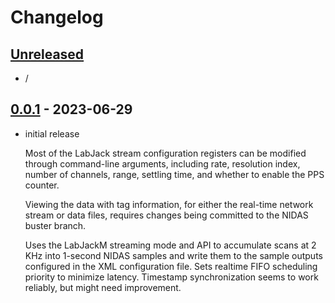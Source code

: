# Changelog

## [Unreleased]

- /

## [0.0.1] - 2023-06-29

- initial release

  Most of the LabJack stream configuration registers can be modified through
  command-line arguments, including rate, resolution index, number of
  channels, range, settling time, and whether to enable the PPS counter.

  Viewing the data with tag information, for either the real-time network
  stream or data files, requires changes being committed to the NIDAS buster
  branch.

  Uses the LabJackM streaming mode and API to accumulate scans at 2 KHz into
  1-second NIDAS samples and write them to the sample outputs configured in
  the XML configuration file.  Sets realtime FIFO scheduling priority to
  minimize latency.  Timestamp synchronization seems to work reliably, but
  might need improvement.

<!-- Versions -->
[unreleased]: https://github.com/NCAR/hotfilm/compare/v0.0.1...HEAD
[0.0.1]: https://github.com/NCAR/hotfilm/releases/tag/v0.0.1
